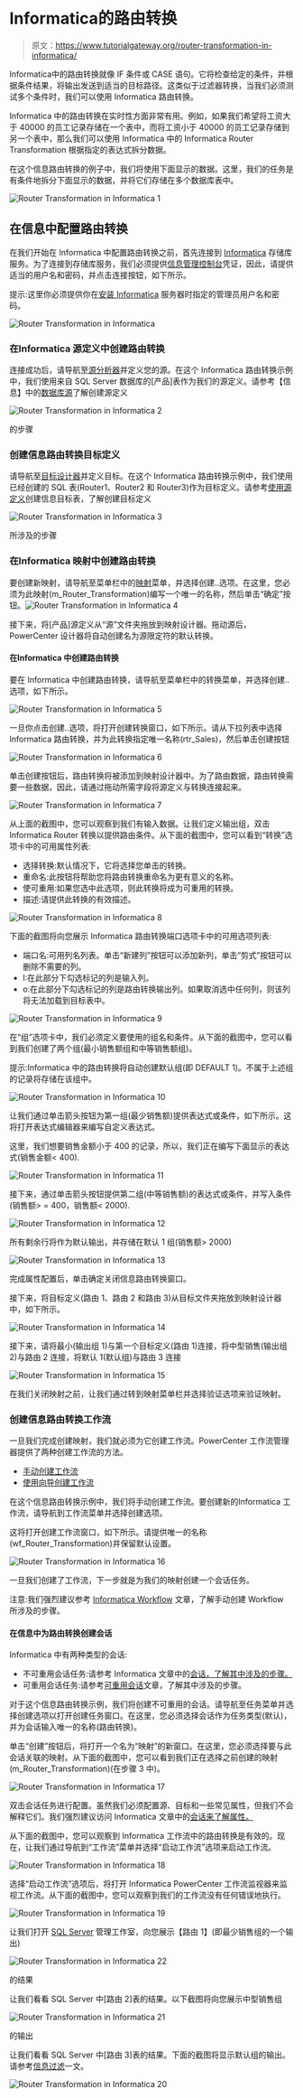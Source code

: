 # Informatica的路由转换

> 原文：<https://www.tutorialgateway.org/router-transformation-in-informatica/>

Informatica中的路由转换就像 IF 条件或 CASE 语句。它将检查给定的条件，并根据条件结果，将输出发送到适当的目标路径。这类似于过滤器转换，当我们必须测试多个条件时，我们可以使用 Informatica 路由转换。

Informatica 中的路由转换在实时性方面非常有用。例如，如果我们希望将工资大于 40000 的员工记录存储在一个表中，而将工资小于 40000 的员工记录存储到另一个表中，那么我们可以使用 Informatica 中的 Informatica Router Transformation 根据指定的表达式拆分数据。

在这个信息路由转换的例子中，我们将使用下面显示的数据。这里，我们的任务是有条件地拆分下面显示的数据，并将它们存储在多个数据库表中。

![Router Transformation in Informatica 1](img/7e1a49838b3688c1f705d74bbf81a201.png)

## 在信息中配置路由转换

在我们开始在 Informatica 中配置路由转换之前，首先连接到 [Informatica](https://www.tutorialgateway.org/informatica/) 存储库服务。为了连接到存储库服务，我们必须提供[信息管理控制台](https://www.tutorialgateway.org/informatica-admin-console/)凭证，因此，请提供适当的用户名和密码，并点击连接按钮，如下所示。

提示:这里你必须提供你在[安装 Informatica](https://www.tutorialgateway.org/how-to-install-informatica/) 服务器时指定的管理员用户名和密码。

![Router Transformation in Informatica](img/94f8d80d63361b2bfd960a0a92f0d45f.png)

### 在Informatica 源定义中创建路由转换

连接成功后，请导航至[源分析器](https://www.tutorialgateway.org/informatica-source-analyzer/)并定义您的源。在这个 Informatica 路由转换示例中，我们使用来自 SQL Server 数据库的[产品]表作为我们的源定义。请参考【信息】中的[数据库源](https://www.tutorialgateway.org/database-source-in-informatica/)了解创建源定义

![Router Transformation in Informatica 2](img/21f7567d816e13f69307169fe4476baa.png)

的步骤

### 创建信息路由转换目标定义

请导航至[目标设计器](https://www.tutorialgateway.org/target-designer-in-informatica/)并定义目标。在这个 Informatica 路由转换示例中，我们使用已经创建的 SQL 表(Router1、Router2 和 Router3)作为目标定义。请参考[使用源定义](https://www.tutorialgateway.org/create-informatica-target-table-using-source-definition/)创建信息目标表，了解创建目标定义

![Router Transformation in Informatica 3](img/179d9e4d6325d86a757e9500ac8825bf.png)

所涉及的步骤

### 在Informatica 映射中创建路由转换

要创建新映射，请导航至菜单栏中的[映射](https://www.tutorialgateway.org/informatica-mapping/)菜单，并选择创建..选项。在这里，您必须为此映射(m_Router_Transformation)编写一个唯一的名称，然后单击“确定”按钮。![Router Transformation in Informatica 4](img/43c8527dd772945bde86e606d123954e.png)

接下来，将[产品]源定义从“源”文件夹拖放到映射设计器。拖动源后，PowerCenter 设计器将自动创建名为源限定符的默认转换。

#### 在Informatica 中创建路由转换

要在 Informatica 中创建路由转换，请导航至菜单栏中的转换菜单，并选择创建..选项，如下所示。

![Router Transformation in Informatica 5](img/0626c4266b99f3e756b9392a8b36e37a.png)

一旦你点击创建..选项，将打开创建转换窗口，如下所示。请从下拉列表中选择 Informatica 路由转换，并为此转换指定唯一名称(rtr_Sales)，然后单击创建按钮

![Router Transformation in Informatica 6](img/9b9c6812e0ea4fafae3efc17d74d6c40.png)

单击创建按钮后，路由转换将被添加到映射设计器中。为了路由数据，路由转换需要一些数据，因此，请通过拖动所需字段将源定义与转换连接起来。

![Router Transformation in Informatica 7](img/d05af320764dec7db009b7eb452ac521.png)

从上面的截图中，您可以观察到我们有输入数据。让我们定义输出组，双击 Informatica Router 转换以提供路由条件。从下面的截图中，您可以看到“转换”选项卡中的可用属性列表:

*   选择转换:默认情况下，它将选择您单击的转换。
*   重命名:此按钮将帮助您将路由转换重命名为更有意义的名称。
*   使可重用:如果您选中此选项，则此转换将成为可重用的转换。
*   描述:请提供此转换的有效描述。

![Router Transformation in Informatica 8](img/3522f8933388396d49ed2108dcc240f5.png)

下面的截图将向您展示 Informatica 路由转换端口选项卡中的可用选项列表:

*   端口名:可用列名列表。单击“新建列”按钮可以添加新列，单击“剪式”按钮可以删除不需要的列。
*   I:在此部分下勾选标记的列是输入列。
*   o:在此部分下勾选标记的列是路由转换输出列。如果取消选中任何列，则该列将无法加载到目标表中。

![Router Transformation in Informatica 9](img/47b867cc575827bd172be9d70489dca4.png)

在“组”选项卡中，我们必须定义要使用的组名和条件。从下面的截图中，您可以看到我们创建了两个组(最小销售额组和中等销售额组)。

提示:Informatica 中的路由转换将自动创建默认组(即 DEFAULT 1)。不属于上述组的记录将存储在该组中。

![Router Transformation in Informatica 10](img/862b2a96b5a16977272409a2128d6f82.png)

让我们通过单击箭头按钮为第一组(最少销售额)提供表达式或条件，如下所示。这将打开表达式编辑器来编写自定义表达式。

这里，我们想要销售金额小于 400 的记录，所以，我们正在编写下面显示的表达式(销售金额< 400).

![Router Transformation in Informatica 11](img/575b14b1917f5fcc6b4f62119171343a.png)

接下来，通过单击箭头按钮提供第二组(中等销售额)的表达式或条件，并写入条件(销售额> = 400，销售额< 2000).

![Router Transformation in Informatica 12](img/63f11e7b66d4e5608eb7d01ea10fdd79.png)

所有剩余行将作为默认输出，并存储在默认 1 组(销售额> 2000)

![Router Transformation in Informatica 13](img/f6b4043866b9bb4f21e6b65b9912b519.png)

完成属性配置后，单击确定关闭信息路由转换窗口。

接下来，将目标定义(路由 1、路由 2 和路由 3)从目标文件夹拖放到映射设计器中，如下所示。

![Router Transformation in Informatica 14](img/ec283950a6a08a45939d71affe06b07d.png)

接下来，请将最小(输出组 1)与第一个目标定义(路由 1)连接，将中型销售(输出组 2)与路由 2 连接，将默认 1(默认组)与路由 3 连接

![Router Transformation in Informatica 15](img/ed2027f19522de80ad38aac1d0d94c23.png)

在我们关闭映射之前，让我们通过转到映射菜单栏并选择验证选项来验证映射。

### 创建信息路由转换工作流

一旦我们完成创建映射，我们就必须为它创建工作流。PowerCenter 工作流管理器提供了两种创建工作流的方法。

*   [手动创建工作流](https://www.tutorialgateway.org/informatica-workflow/)
*   [使用向导创建工作流](https://www.tutorialgateway.org/informatica-workflow-using-wizard/)

在这个信息路由转换示例中，我们将手动创建工作流。要创建新的Informatica 工作流，请导航到工作流菜单并选择创建选项。

这将打开创建工作流窗口，如下所示。请提供唯一的名称(wf_Router_Transformation)并保留默认设置。

![Router Transformation in Informatica 16](img/0a1932e9eb08fd5a85d6e3668fe48c46.png)

一旦我们创建了工作流，下一步就是为我们的映射创建一个会话任务。

注意:我们强烈建议参考 [Informatica Workflow](https://www.tutorialgateway.org/informatica-workflow/) 文章，了解手动创建 Workflow 所涉及的步骤。

#### 在信息中为路由转换创建会话

Informatica 中有两种类型的会话:

*   不可重用会话任务:请参考 Informatica 文章中的[会话，了解其中涉及的步骤。](https://www.tutorialgateway.org/session-in-informatica/)
*   可重用会话任务:请参考[可重用会话](https://www.tutorialgateway.org/reusable-session-in-informatica/)文章，了解其中涉及的步骤。

对于这个信息路由转换示例，我们将创建不可重用的会话。请导航至任务菜单并选择创建选项以打开创建任务窗口。在这里，您必须选择会话作为任务类型(默认)，并为会话输入唯一的名称(路由转换)。

单击“创建”按钮后，将打开一个名为“映射”的新窗口。在这里，您必须选择要与此会话关联的映射。从下面的截图中，您可以看到我们正在选择之前创建的映射(m_Router_Transformation)(在步骤 3 中)。

![Router Transformation in Informatica 17](img/18660993572ea78812728e2bcfc6a01c.png)

双击会话任务进行配置。虽然我们必须配置源、目标和一些常见属性，但我们不会解释它们。我们强烈建议访问 Informatica 文章中的[会话来了解属性。](https://www.tutorialgateway.org/session-in-informatica/)

从下面的截图中，您可以观察到 Informatica 工作流中的路由转换是有效的。现在，让我们通过导航到“工作流”菜单并选择“启动工作流”选项来启动工作流。

![Router Transformation in Informatica 18](img/1ca2c958426fca8358d15c8c678f4f91.png)

选择“启动工作流”选项后，将打开 Informatica PowerCenter 工作流监视器来监视工作流。从下面的截图中，您可以观察到我们的工作流没有任何错误地执行。

![Router Transformation in Informatica 19](img/42f5e19f75e28a3ca56fc6eba282ef03.png)

让我们打开 [SQL Server](https://www.tutorialgateway.org/sql/) 管理工作室，向您展示【路由 1】(即最少销售组的一个输出)

![Router Transformation in Informatica 22](img/ef26ea75410a8aa0520bb22230edf72e.png)

的结果

让我们看看 SQL Server 中[路由 2]表的结果。以下截图将向您展示中型销售组

![Router Transformation in Informatica 21](img/12494c5b5297191c4926b2ba148dd076.png)

的输出

让我们看看 SQL Server 中[路由 3]表的结果。下面的截图将显示默认组的输出。请参考[信息过滤](https://www.tutorialgateway.org/filter-transformation-in-informatica/)一文。

![Router Transformation in Informatica 20](img/b8e1496ee8123f68d97f30df50303dc9.png)